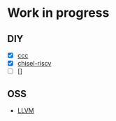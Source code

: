 # Work in progress

## DIY

- [x] [ccc](https://github.com/diohabara/diohabara/blob/master/docs/ccc.md)
- [x] [chisel-riscv](https://github.com/diohabara/diohabara/blob/master/docs/chisel-riscv.md)
- [ ] []

## OSS

- [LLVM](https://github.com/diohabara/diohabara/blob/master/docs/LLVM.md)
